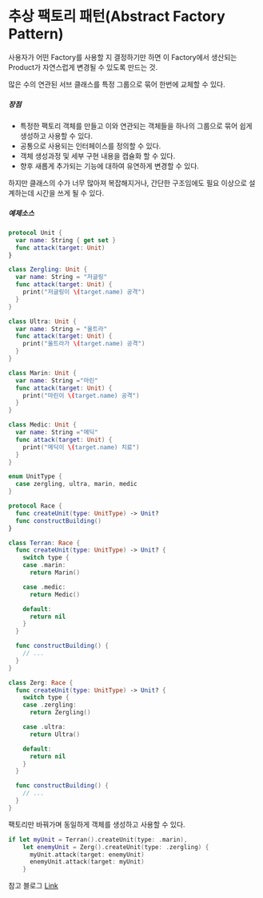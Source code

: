 # 추상 팩토리 패턴(Abstract Factory Pattern)
사용자가 어떤 Factory를 사용할 지 결정하기만 하면 이 Factory에서 생산되는 Product가 자연스럽게 변경될 수 있도록 만드는 것.

많은 수의 연관된 서브 클래스를 특정 그룹으로 묶어 한번에 교체할 수 있다.

##### 장점

- 특정한 팩토리 객체를 만들고 이와 연관되는 객체들을 하나의 그룹으로 묶어 쉽게 생성하고 사용할 수 있다.
- 공통으로 사용되는 인터페이스를 정의할 수 있다.
- 객체 생성과정 및 세부 구현 내용을 캡슐화 할 수 있다.
- 향후 새롭게 추가되는 기능에 대하여 유연하게 변경할 수 있다.

하지만 클래스의 수가 너무 많아져 복잡해지거나, 간단한 구조임에도 필요 이상으로 설계하는데 시간을 쓰게 될 수 있다.

##### 예제소스
```Swift
protocol Unit {
  var name: String { get set }
  func attack(target: Unit)
}

class Zergling: Unit {
  var name: String = "저글링"
  func attack(target: Unit) {
    print("저글링이 \(target.name) 공격")
  }
}

class Ultra: Unit {
  var name: String = "울트라"
  func attack(target: Unit) {
    print("울트라가 \(target.name) 공격")
  }
}

class Marin: Unit {
  var name: String ="마린"
  func attack(target: Unit) {
    print("마린이 \(target.name) 공격")
  }
}

class Medic: Unit {
  var name: String ="메딕"
  func attack(target: Unit) {
    print("메딕이 \(target.name) 치료")
  }
}

enum UnitType {
  case zergling, ultra, marin, medic
}

protocol Race {
  func createUnit(type: UnitType) -> Unit?
  func constructBuilding()
}

class Terran: Race {
  func createUnit(type: UnitType) -> Unit? {
    switch type {
    case .marin:
      return Marin()

    case .medic:
      return Medic()

    default:
      return nil
    }
  }

  func constructBuilding() {
    // ...
  }
}

class Zerg: Race {
  func createUnit(type: UnitType) -> Unit? {
    switch type {
    case .zergling:
      return Zergling()

    case .ultra:
      return Ultra()

    default:
      return nil
    }
  }

  func constructBuilding() {
    // ...
  }
}
```
팩토리만 바꿔가며 동일하게 객체를 생성하고 사용할 수 있다.

```Swift
if let myUnit = Terran().createUnit(type: .marin),
    let enemyUnit = Zerg().createUnit(type: .zergling) {
      myUnit.attack(target: enemyUnit)
      enemyUnit.attack(target: myUnit)
    }
```

참고 블로그 [Link](http://blog.naver.com/PostView.nhn?blogId=itperson&logNo=220885347418&categoryNo=92&parentCategoryNo=0&viewDate=&currentPage=1&postListTopCurrentPage=1&from=postList&userTopListOpen=true&userTopListCount=10&userTopListManageOpen=false&userTopListCurrentPage=1)
